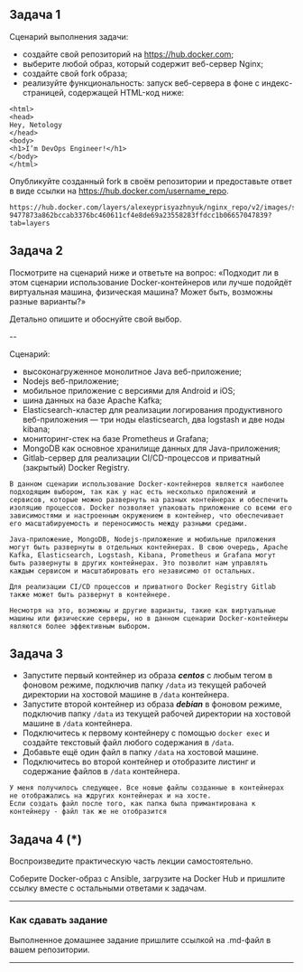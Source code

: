 
## Задача 1

Сценарий выполнения задачи:

- создайте свой репозиторий на https://hub.docker.com;
- выберите любой образ, который содержит веб-сервер Nginx;
- создайте свой fork образа;
- реализуйте функциональность:
запуск веб-сервера в фоне с индекс-страницей, содержащей HTML-код ниже:
```
<html>
<head>
Hey, Netology
</head>
<body>
<h1>I’m DevOps Engineer!</h1>
</body>
</html>
```

Опубликуйте созданный fork в своём репозитории и предоставьте ответ в виде ссылки на https://hub.docker.com/username_repo.
```
https://hub.docker.com/layers/alexeyprisyazhnyuk/nginx_repo/v2/images/sha256-9477873a862bccab3376bc460611cf4e8de69a23558283ffdcc1b06657047839?tab=layers
```

## Задача 2

Посмотрите на сценарий ниже и ответьте на вопрос:
«Подходит ли в этом сценарии использование Docker-контейнеров или лучше подойдёт виртуальная машина, физическая машина? Может быть, возможны разные варианты?»

Детально опишите и обоснуйте свой выбор.

--

Сценарий:

- высоконагруженное монолитное Java веб-приложение;
- Nodejs веб-приложение;
- мобильное приложение c версиями для Android и iOS;
- шина данных на базе Apache Kafka;
- Elasticsearch-кластер для реализации логирования продуктивного веб-приложения — три ноды elasticsearch, два logstash и две ноды kibana;
- мониторинг-стек на базе Prometheus и Grafana;
- MongoDB как основное хранилище данных для Java-приложения;
- Gitlab-сервер для реализации CI/CD-процессов и приватный (закрытый) Docker Registry.

```
В данном сценарии использование Docker-контейнеров является наиболее подходящим выбором, так как у нас есть несколько приложений и сервисов, которые можно развернуть на разных контейнерах и обеспечить изоляцию процессов. Docker позволяет упаковать приложение со всеми его зависимостями и настроенным окружением в контейнер, что обеспечивает его масштабируемость и переносимость между разными средами.

Java-приложение, MongoDB, Nodejs-приложение и мобильные приложения могут быть развернуты в отдельных контейнерах. В свою очередь, Apache Kafka, Elasticsearch, Logstash, Kibana, Prometheus и Grafana могут быть развернуты в других контейнерах. Это позволит нам управлять каждым сервисом и масштабировать его независимо от остальных.

Для реализации CI/CD процессов и приватного Docker Registry Gitlab также может быть развернут в контейнере.

Несмотря на это, возможны и другие варианты, такие как виртуальные машины или физические серверы, но в данном сценарии Docker-контейнеры являются более эффективным выбором.
```
## Задача 3

- Запустите первый контейнер из образа ***centos*** c любым тегом в фоновом режиме, подключив папку ```/data``` из текущей рабочей директории на хостовой машине в ```/data``` контейнера.
- Запустите второй контейнер из образа ***debian*** в фоновом режиме, подключив папку ```/data``` из текущей рабочей директории на хостовой машине в ```/data``` контейнера.
- Подключитесь к первому контейнеру с помощью ```docker exec``` и создайте текстовый файл любого содержания в ```/data```.
- Добавьте ещё один файл в папку ```/data``` на хостовой машине.
- Подключитесь во второй контейнер и отобразите листинг и содержание файлов в ```/data``` контейнера.
```
У меня получилось следующее. Все новые файлы созданные в контейнерах не отображались на ждругих контейнерах и на хосте.
Если создать файл после того, как папка была примантирована к контейнеру - файл так же не отобразится

```
## Задача 4 (*)

Воспроизведите практическую часть лекции самостоятельно.

Соберите Docker-образ с Ansible, загрузите на Docker Hub и пришлите ссылку вместе с остальными ответами к задачам.


---

### Как cдавать задание

Выполненное домашнее задание пришлите ссылкой на .md-файл в вашем репозитории.

---

